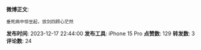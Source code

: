 **微博正文**: 
```
垂死病中惊坐起，拔剑四顾心茫然
```
**发布时间**: 2023-12-17 22:44:00
**发布工具**: iPhone 15 Pro
**点赞数**: 129
**转发数**: 3
**评论数**: 24
